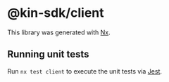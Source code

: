 # @kin-sdk/client

This library was generated with [Nx](https://nx.dev).

## Running unit tests

Run `nx test client` to execute the unit tests via [Jest](https://jestjs.io).
